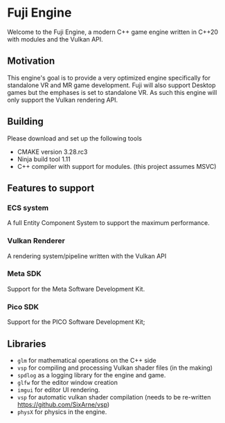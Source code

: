 # Fuji Engine

Welcome to the Fuji Engine, a modern C++ game engine written in C++20 with
modules and the Vulkan API.

## Motivation

This engine's goal is to provide a very optimized engine specifically for standalone VR and MR game development.
Fuji will also support Desktop games but the emphases is set to standalone VR.
As such this engine will only support the Vulkan rendering API.

## Building

Please download and set up the following tools

- CMAKE version 3.28.rc3
- Ninja build tool 1.11
- C++ compiler with support for modules. (this project assumes MSVC)

## Features to support

### ECS system

A full Entity Component System to support the maximum performance.

### Vulkan Renderer

A rendering system/pipeline written with the Vulkan API

### Meta SDK

Support for the Meta Software Development Kit.

### Pico SDK

Support for the PICO Software Development Kit;

## Libraries

- `glm` for mathematical operations on the C++ side
- `vsp` for compiling and processing Vulkan shader files (in the making)
- `spdlog` as a logging library for the engine and game.
- `glfw` for the editor window creation
- `imgui` for editor UI rendering.
- `vsp` for automatic vulkan shader compilation (needs to be re-written https://github.com/SixArne/vsp)
- `physX` for physics in the engine.